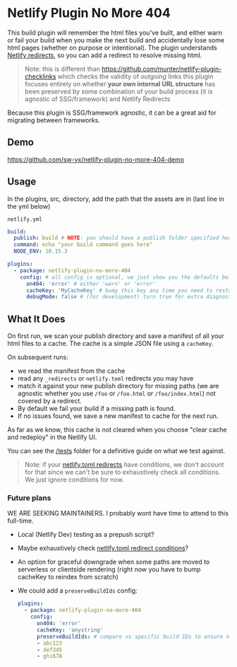 # Netlify Plugin No More 404

This build plugin will remember the html files you've built, and either warn or fail your build when you make the next build and accidentally lose some html pages (whether on purpose or intentional). The plugin understands [Netlify redirects](https://docs.netlify.com/routing/redirects/), so you can add a redirect to resolve missing html.

> Note: this is different than https://github.com/munter/netlify-plugin-checklinks which checks the validity of *outgoing* links
> this plugin focuses entirely on whether **your own internal URL structure** has been preserved by some combination of your build process (it is agnostic of SSG/framework) and Netlify Redirects 

Because this plugin is SSG/framework agnostic, it can be a great aid for migrating between frameworks.

## Demo

https://github.com/sw-yx/netlify-plugin-no-more-404-demo

## Usage

In the plugins, src, directory, add the path that the assets are in (last line in the yml below)

`netlify.yml`

```yml
build:
  publish: build # NOTE: you should have a publish folder specified here for this to work
  command: echo "your build command goes here"
  NODE_ENV: 10.15.3

plugins:
  - package: netlify-plugin-no-more-404
    config: # all config is optional, we just show you the defaults below
      on404: 'error' # either 'warn' or 'error'
      cacheKey: 'MyCacheKey' # bump this key any time you need to restart from scratch
      debugMode: false # (for development) turn true for extra diagnostic logging
```

## What It Does

On first run, we scan your publish directory and save a manifest of all your html files to a cache. The cache is a simple JSON file using a `cacheKey`.

On subsequent runs:

 - we read the manifest from the cache
 - read any `_redirects` or `netlify.toml` redirects you may have
 - match it against your new publish directory for missing paths (we are agnostic whether you use `/foo` or `/foo.html` or `/foo/index.html`) not covered by a redirect. 
 - By default we fail your build if a missing path is found.
 - If no issues found, we save a new manifest to cache for the next run.

As far as we know, this cache is not cleared when you choose "clear cache and redeploy" in the Netlify UI.

You can see the [/tests](/tests) folder for a definitive guide on what we test against.

> Note: if your [netlify.toml redirects](https://docs.netlify.com/routing/redirects/#syntax-for-the-netlify-configuration-file) have conditions, we don't account for that since we can't be sure to exhaustively check all conditions. We just ignore conditions for now.

### Future plans

WE ARE SEEKING MAINTAINERS. I probably wont have time to attend to this full-time.

- Local (Netlify Dev) testing as a prepush script?
- Maybe exhaustively check [netlify.toml redirect conditions](https://docs.netlify.com/routing/redirects/#syntax-for-the-netlify-configuration-file)?
- An option for graceful downgrade when some paths are moved to serverless or clientside rendering (right now you have to bump cacheKey to reindex from scratch)
- We could add a `preserveBuildIds` config:

  ```yaml
  plugins:
    - package: netlify-plugin-no-more-404
      config:
        on404: 'error'
        cacheKey: 'anystring' 
        preserveBuildIds: # compare vs specific build IDs to ensure no regression
        - abc123
        - def345
        - ghi678
  ```

